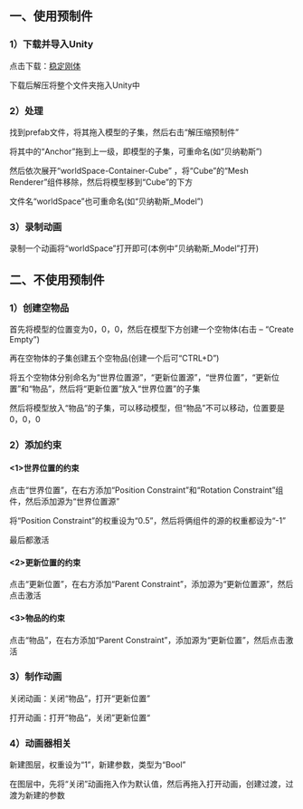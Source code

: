 ## 一、使用预制件

### 1）下载并导入Unity

点击下载：[稳定刚体](http://yexca.xyz/Unity/稳定刚体.zip)

下载后解压将整个文件夹拖入Unity中

### 2）处理

找到prefab文件，将其拖入模型的子集，然后右击“解压缩预制件”

将其中的“Anchor”拖到上一级，即模型的子集，可重命名(如“贝纳勒斯”)

然后依次展开“worldSpace-Container-Cube” ，将“Cube”的“Mesh Renderer”组件移除，然后将模型移到“Cube”的下方

文件名“worldSpace”也可重命名(如“贝纳勒斯_Model”)

### 3）录制动画

录制一个动画将“worldSpace”打开即可(本例中”贝纳勒斯_Model”打开)

## 二、不使用预制件

### 1）创建空物品

首先将模型的位置变为0，0，0，然后在模型下方创建一个空物体(右击 – “Create Empty”)

再在空物体的子集创建五个空物品(创建一个后可“CTRL+D”)

将五个空物体分别命名为“世界位置源”，“更新位置源”，“世界位置”，“更新位置”和“物品”，然后将“更新位置”放入“世界位置”的子集

然后将模型放入“物品”的子集，可以移动模型，但“物品”不可以移动，位置要是0，0，0

### 2）添加约束

#### <1>世界位置的约束

点击“世界位置”，在右方添加“Position Constraint”和“Rotation Constraint”组件，然后添加源为“世界位置源”

将“Position Constraint”的权重设为“0.5”，然后将俩组件的源的权重都设为“-1”

最后都激活

#### <2>更新位置的约束

点击“更新位置”，在右方添加“Parent Constraint”，添加源为“更新位置源”，然后点击激活

#### <3>物品的约束

点击“物品”，在右方添加“Parent Constraint”，添加源为“更新位置”，然后点击激活

### 3）制作动画

关闭动画：关闭“物品”，打开“更新位置”

打开动画：打开”物品“，关闭”更新位置“

### 4）动画器相关

新建图层，权重设为“1”，新建参数，类型为“Bool”

在图层中，先将“关闭”动画拖入作为默认值，然后再拖入打开动画，创建过渡，过渡为新建的参数